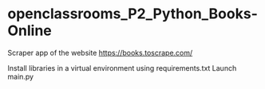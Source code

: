 # openclassrooms_P2_Python_Books-Online
Scraper app of the website https://books.toscrape.com/

Install libraries in a virtual environment using requirements.txt
Launch main.py
